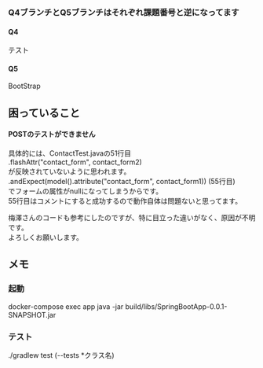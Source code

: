 ### Q4ブランチとQ5ブランチはそれぞれ課題番号と逆になってます  
#### Q4
テスト
#### Q5
BootStrap


## 困っていること
#### POSTのテストができません
具体的には、ContactTest.javaの51行目  
.flashAttr("contact_form", contact_form2)  
が反映されていないように思われます。  
.andExpect(model().attribute("contact_form", contact_form1)) (55行目)  
でフォームの属性がnullになってしまうからです。  
55行目はコメントにすると成功するので動作自体は問題ないと思ってます。  
  
梅澤さんのコードも参考にしたのですが、特に目立った違いがなく、原因が不明です。  
よろしくお願いします。

## メモ
### 起動
docker-compose exec app java -jar build/libs/SpringBootApp-0.0.1-SNAPSHOT.jar
### テスト
./gradlew test (--tests *クラス名)

